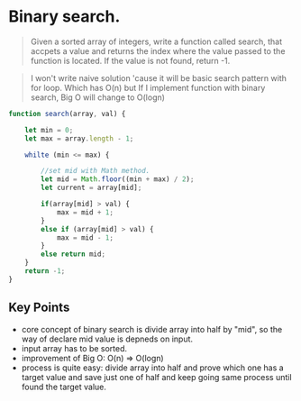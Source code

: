 # Binary search.

> Given a sorted array of integers, write a function called search, that accpets a value and returns the index where the value passed to the function is located.
> If the value is not found, return -1.

> I won't write naive solution 'cause it will be basic search pattern with for loop.
> Which has O(n) but If I implement function with binary search, Big O will change to O(logn)

```javascript
function search(array, val) {

    let min = 0;
    let max = array.length - 1;

    whilte (min <= max) {

        //set mid with Math method.
        let mid = Math.floor((min + max) / 2);
        let current = array[mid];

        if(array[mid] > val) {
            max = mid + 1;
        }
        else if (array[mid] > val) {
            max = mid - 1;
        }
        else return mid;
    }
    return -1;
}
```

## Key Points

- core concept of binary search is divide array into half by "mid", so the way of declare mid value is depneds on input.
- input array has to be sorted.
- improvement of Big O: O(n) => O(logn)
- process is quite easy: divide array into half and prove which one has a target value and save just one of half and keep going same process until found the target value.
